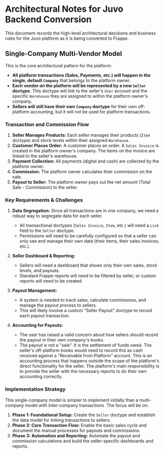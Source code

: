 # Architectural Notes for Juvo Backend Conversion

This document records the high-level architectural decisions and business rules for the Juvo platform as it is being converted to Frappe.

## Single-Company Multi-Vendor Model

This is the core architectural pattern for the platform.

- **All platform transactions (Sales, Payments, etc.) will happen in the single, default `Company`** that belongs to the platform owner.
- **Each vendor on the platform will be represented by a new `Seller` doctype.** This doctype will link to the seller's `User` account and the specific `Warehouse` they are assigned to within the platform owner's company.
- **Sellers will still have their own `Company` doctype** for their own off-platform accounting, but it will not be used for platform transactions.

### Transaction and Commission Flow

1.  **Seller Manages Products:** Each seller manages their products (`Item` doctype) and stock levels within their assigned `Warehouse`.
2.  **Customer Places Order:** A customer places an order. A `Sales Invoice` is created in the platform owner's company. The items on the invoice are linked to the seller's warehouse.
3.  **Payment Collection:** All payments (digital and cash) are collected by the platform owner.
4.  **Commission:** The platform owner calculates their commission on the sale.
5.  **Payout to Seller:** The platform owner pays out the net amount (Total Sale - Commission) to the seller.

### Key Requirements & Challenges

1.  **Data Segregation:** Since all transactions are in one company, we need a robust way to segregate data for each seller.
    -   All transactional doctypes (`Sales Invoice`, `Item`, etc.) will need a `Link` field to the `Seller` doctype.
    -   Permissions will need to be carefully configured so that a seller can only see and manage their own data (their items, their sales invoices, etc.).

2.  **Seller Dashboard & Reporting:**
    -   Sellers will need a dashboard that shows only their own sales, stock levels, and payouts.
    -   Standard Frappe reports will need to be filtered by seller, or custom reports will need to be created.

3.  **Payout Management:**
    -   A system is needed to track sales, calculate commissions, and manage the payout process to sellers.
    -   This will likely involve a custom "Seller Payout" doctype to record each payout transaction.

4.  **Accounting for Payouts:**
    -   The user has raised a valid concern about how sellers should record the payout in their own company's books.
    -   The payout is not a "sale". It is the settlement of funds owed. The seller's off-platform books would need to record this as cash received against a "Receivable from Platform" account. This is an accounting process that happens outside the scope of the platform's direct functionality for the seller. The platform's main responsibility is to provide the seller with the necessary reports to do their own accounting correctly.

### Implementation Strategy

This single-company model is simpler to implement initially than a multi-company model with inter-company transactions. The focus will be on:
1.  **Phase 1: Foundational Setup:** Create the `Seller` doctype and establish the data model for linking transactions to sellers.
2.  **Phase 2: Core Transaction Flow:** Enable the basic sales cycle and document the manual processes for payouts and commissions.
3.  **Phase 3: Automation and Reporting:** Automate the payout and commission calculations and build the seller-specific dashboards and reports.
